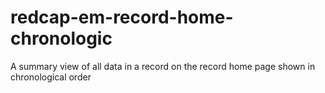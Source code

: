 # redcap-em-record-home-chronologic
A summary view of all data in a record on the record home page shown in chronological order
